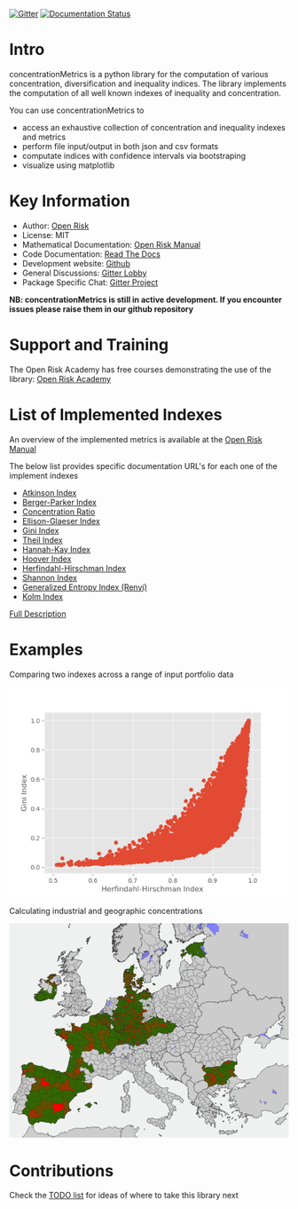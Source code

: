[![Gitter](https://badges.gitter.im/open-risk/concentrationMetrics.svg)](https://gitter.im/open-risk/concentrationMetrics?utm_source=badge&utm_medium=badge&utm_campaign=pr-badge)
[![Documentation Status](https://readthedocs.org/projects/concentrationmetrics/badge/?version=latest)](https://concentrationMetrics.readthedocs.io/en/latest/?badge=latest)

Intro
==========================
concentrationMetrics is a python library for the computation of various concentration, diversification and inequality indices. The library implements the computation of all well known indexes of inequality and concentration. 

You can use concentrationMetrics to

- access an exhaustive collection of concentration and inequality indexes and metrics
- perform file input/output in both json and csv formats
- computate indices with confidence intervals via bootstraping
- visualize using matplotlib


Key Information
================

* Author: [Open Risk](<https://www.openriskmanagement.com>)
* License: MIT
* Mathematical Documentation: [Open Risk Manual](<https://www.openriskmanual.org/wiki/Category:Concentration_Index>)
* Code Documentation: [Read The Docs](https://concentrationmetrics.readthedocs.io/en/latest/index.html)
* Development website: [Github](https://github.com/open-risk/concentrationMetrics)
* General Discussions: [Gitter Lobby](https://gitter.im/open-risk/Lobby)
* Package Specific Chat: [Gitter Project](https://gitter.im/open-risk/concentrationMetrics)


**NB: concentrationMetrics is still in active development. If you encounter issues please raise them in our
github repository**

Support and Training
=========================

The Open Risk Academy has free courses demonstrating the use of the library: [Open Risk Academy](https://www.openriskacademy.com)


List of Implemented Indexes
===============================

An overview of the implemented metrics is available at the [Open Risk Manual](https://www.openriskmanual.org/wiki/Concentration_Index)

The below list provides specific documentation URL's for each one of the implement indexes

* [Atkinson Index](https://www.openriskmanual.org/wiki/Atkinson_Index)
* [Berger-Parker Index](https://www.openriskmanual.org/wiki/Berger-Parker_Index)
* [Concentration Ratio](https://www.openriskmanual.org/wiki/Concentration_Ratio)
* [Ellison-Glaeser Index](https://www.openriskmanual.org/wiki/Ellison-Glaeser_Index)
* [Gini Index](https://www.openriskmanual.org/wiki/Gini_Index)
* [Theil Index](https://www.openriskmanual.org/wiki/Theil_Index)
* [Hannah-Kay Index](https://www.openriskmanual.org/wiki/Hannah_Kay_Index)
* [Hoover Index](https://www.openriskmanual.org/wiki/Hoover_Index)
* [Herfindahl-Hirschman Index](https://www.openriskmanual.org/wiki/Herfindahl-Hirschman_Index)
* [Shannon Index](https://www.openriskmanual.org/wiki/Shannon_Index)
* [Generalized Entropy Index (Renyi)](https://www.openriskmanual.org/wiki/Generalized_Entropy_Index)
* [Kolm Index](https://www.openriskmanual.org/wiki/Kolm_Index)


[Full Description](DESCRIPTION.rst)

Examples
========

Comparing two indexes across a range of input portfolio data 

![image](examples/hhi_vs_gini.png)

Calculating industrial and geographic concentrations

![image](examples/Portfolio_Map_View.png)


Contributions
=============

Check the [TODO list](TODO.rst) for ideas of where to take this library next
